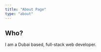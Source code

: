 ```yaml
---
title: "About Page"
type: "about"
---
```


<h2 class="about_section-title">Who?</h2>
I am a <span class="green-highlight">Dubai</span> based, full-stack web developer. 